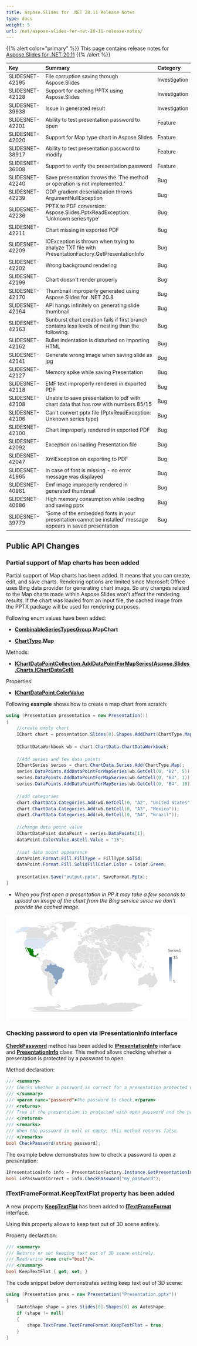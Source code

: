 ```yaml
---
title: Aspose.Slides for .NET 20.11 Release Notes
type: docs
weight: 5
url: /net/aspose-slides-for-net-20-11-release-notes/
---
```


{{% alert color="primary" %}} 
This page contains release notes for [Aspose.Slides for .NET 20.11](https://www.nuget.org/packages/Aspose.Slides.NET/)
{{% /alert %}} 

|**Key**|**Summary**|**Category**|
| :- | :- | :- |
|SLIDESNET-42195|File corruption saving through Aspose.Slides|Investigation|
|SLIDESNET-42128|Support for caching PPTX using Aspose.Slides|Investigation|
|SLIDESNET-39938|Issue in generated result|Investigation|
|SLIDESNET-42201|Ability to test presentation password to open|Feature|
|SLIDESNET-42020|Support for Map type chart  in Aspose.Slides|Feature|
|SLIDESNET-38917|Ability to test presentation password to modify|Feature|
|SLIDESNET-36008|Support to verify the presentation password|Feature|
|SLIDESNET-42240|Save presentation throws the 'The method or operation is not implemented.'|Bug|
|SLIDESNET-42239|ODP gradient deserialization throws ArgumentNullException|Bug|
|SLIDESNET-42236|PPTX to PDF conversion: Aspose.Slides.PptxReadException: 'Unknown series type'|Bug|
|SLIDESNET-42211|Chart missing in exported PDF|Bug|
|SLIDESNET-42209|IOException is thrown when trying to analyze TXT file with PresentationFactory.GetPresentationInfo|Bug|
|SLIDESNET-42202|Wrong background rendering|Bug|
|SLIDESNET-42199|Chart doesn't render properly|Bug|
|SLIDESNET-42170|Thumbnail improperly generated using Aspose.Slides for .NET 20.8|Bug|
|SLIDESNET-42164|API hangs infinitely on generating slide thumbnail|Bug|
|SLIDESNET-42163|Sunburst chart creation fails if first branch contains less levels of nesting than the following.|Bug|
|SLIDESNET-42162|Bullet indentation is disturbed on importing HTML|Bug|
|SLIDESNET-42141|Generate wrong image when saving slide as jpg|Bug|
|SLIDESNET-42127|Memory spike while saving Presentation|Bug|
|SLIDESNET-42118|EMF text improperly rendered in exported PDF|Bug|
|SLIDESNET-42108|Unable to save presentation to pdf with chart data that has row with numbers 85/15|Bug|
|SLIDESNET-42106|Can't convert pptx file (PptxReadException: Unknown series type)|Bug|
|SLIDESNET-42100|Chart improperly rendered in exported PDF|Bug|
|SLIDESNET-42092|Exception on loading Presentation file|Bug|
|SLIDESNET-42047|XmlException on exporting to PDF|Bug|
|SLIDESNET-41965|In case of font is missing - no error message was displayed|Bug|
|SLIDESNET-40961|Emf image improperly rendered in generated thumbnail|Bug|
|SLIDESNET-40686|High memory consumption while loading and saving pptx|Bug|
|SLIDESNET-39779|'Some of the embedded fonts in your presentation cannot be installed' message appears in saved presentation|Bug|


## **Public API Changes**
### Partial support of Map charts has been added
Partial support of Map charts has been added. It means that you can create, edit, and save charts. Rendering options are limited since Microsoft Office uses Bing data provider for generating chart image. 
So any changes related to the Map charts made within Aspose.Slides won't affect the rendering results. 
If the chart was loaded from an input file, the cached image from the PPTX package will be used for rendering purposes. 

Following enum values have been added:

- **[CombinableSeriesTypesGroup](https://apireference.aspose.com/slides/net/aspose.slides.charts/combinableseriestypesgroup).MapChart**

- **[ChartType](https://apireference.aspose.com/cells/net/aspose.cells.charts/charttype).Map**

Methods:

- **[IChartDataPointCollection.AddDataPointForMapSeries(Aspose.Slides.Charts.IChartDataCell)](https://apireference.aspose.com/slides/net/aspose.slides.charts/ichartdatapointcollection/methods/adddatapointformapseries)**

Properties:

- **[IChartDataPoint.ColorValue](https://apireference.aspose.com/slides/net/aspose.slides.charts/ichartdatapoint/properties/colorvalue)**

Following **example** shows how to create a map chart from scratch:
```csharp
using (Presentation presentation = new Presentation())
{    
    //create empty chart
    IChart chart = presentation.Slides[0].Shapes.AddChart(ChartType.Map, 50, 50, 500, 400, false);
    
    IChartDataWorkbook wb = chart.ChartData.ChartDataWorkbook;

    //Add series and few data points
    IChartSeries series = chart.ChartData.Series.Add(ChartType.Map);
    series.DataPoints.AddDataPointForMapSeries(wb.GetCell(0, "B2", 5));
    series.DataPoints.AddDataPointForMapSeries(wb.GetCell(0, "B3", 1));    
    series.DataPoints.AddDataPointForMapSeries(wb.GetCell(0, "B4", 10));
    
    //add categories
    chart.ChartData.Categories.Add(wb.GetCell(0, "A2", "United States"));
    chart.ChartData.Categories.Add(wb.GetCell(0, "A3", "Mexico"));
    chart.ChartData.Categories.Add(wb.GetCell(0, "A4", "Brazil"));

    //change data point value    
    IChartDataPoint dataPoint = series.DataPoints[1];    
    dataPoint.ColorValue.AsCell.Value = "15";
    
    //set data point appearance    
    dataPoint.Format.Fill.FillType = FillType.Solid;
    dataPoint.Format.Fill.SolidFillColor.Color = Color.Green;

    presentation.Save("output.pptx", SaveFormat.Pptx);
}
```


* *When you first open a presentation in PP it may take a few seconds to upload an image of the chart from the Bing service since we don't provide the cached image.*

![todo:image_alt_text](MapChart.png)

### Checking password to open via IPresentationInfo interface
**[CheckPassword](https://apireference.aspose.com/slides/net/aspose.slides/ipresentationinfo/methods/checkpassword)** 
method has been added to **[IPresentationInfo](https://apireference.aspose.com/slides/net/aspose.slides/ipresentationinfo)** 
interface and **[PresentationInfo](https://apireference.aspose.com/slides/net/aspose.slides/presentationinfo)** class. 
This method allows checking whether a presentation is protected by a password to open.

Method declaration:
```csharp
/// <summary>
/// Checks whether a password is correct for a presentation protected with open password.
/// </summary>
/// <param name="password">The password to check.</param>
/// <returns>
/// True if the presentation is protected with open password and the password is correct and false otherwise.
/// </returns>
/// <remarks>
/// When the password is null or empty, this method returns false.
/// </remarks>
bool CheckPassword(string password);
```

The example below demonstrates how to check a password to open a presentation:
```csharp
IPresentationInfo info = PresentationFactory.Instance.GetPresentationInfo("pres.pptx");
bool isPasswordCorrect = info.CheckPassword("my_password");
```

### ITextFrameFormat.KeepTextFlat property has been added
A new property **[KeepTextFlat](https://apireference.aspose.com/slides/net/aspose.slides/itextframeformat/properties/keeptextflat)** 
has been added to **[ITextFrameFormat](https://apireference.aspose.com/slides/net/aspose.slides/itextframeformat)** interface.

Using this property allows to keep text out of 3D scene entirely.

Property declaration:

```csharp
/// <summary>
/// Returns or set keeping text out of 3D scene entirely.
/// Read/write <see cref="bool"/>.
/// </summary>
bool KeepTextFlat { get; set; }
```

The code snippet below demonstrates setting keep text out of 3D scene:

```csharp
using (Presentation pres = new Presentation("Presentation.pptx"))
{
    IAutoShape shape = pres.Slides[0].Shapes[0] as AutoShape;
    if (shape != null)
    {
        shape.TextFrame.TextFrameFormat.KeepTextFlat = true;
    }
}
```